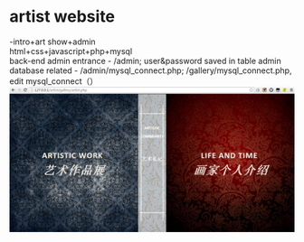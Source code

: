 # artist website  
-intro+art show+admin  
html+css+javascript+php+mysql  
back-end admin entrance - /admin; user&password saved in table admin  
database related - /admin/mysql_connect.php; /gallery/mysql_connect.php, edit mysql_connect（）  
![](./image/1.png)



